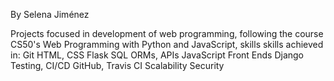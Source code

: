 By Selena Jiménez

Projects focused in development of web programming, following the course CS50's Web Programming with Python and JavaScript, skills skills achieved in:
Git 
HTML, CSS 
Flask 
SQL 
ORMs, APIs 
JavaScript 
Front Ends 
Django 
Testing, CI/CD 
GitHub, Travis CI 
Scalability 
Security  
